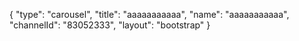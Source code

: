 {
    "type": "carousel",
    "title": "aaaaaaaaaaa",
    "name": "aaaaaaaaaaa",
    "channelId": "83052333",
    "layout": "bootstrap"
}